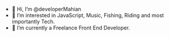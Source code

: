 - 👋 Hi, I’m @developerMahian
- 👀 I’m interested in JavaScript, Music, Fishing, Riding and most importantly Tech.
- 🌱 I’m currently a Freelance Front End Developer.

<!---
developerMahian/developerMahian is a ✨ special ✨ repository because its `README.md` (this file) appears on your GitHub profile.
You can click the Preview link to take a look at your changes.
--->
